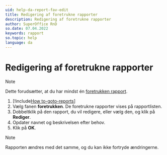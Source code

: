 ```yaml
---
uid: help-da-report-fav-edit
title: Redigering af foretrukne rapporter
description: Redigering af foretrukne rapporter
author: SuperOffice RnD
so.date: 07.04.2022
keywords: rapport
so.topic: help
language: da
---
```


# Redigering af foretrukne rapporter

> [!NOTE]
> Dette forudsætter, at du har mindst én [foretrukken rapport][1].

1. [!include[How to-goto-reports](../includes/goto-reports.md)]
2. Vælg fanen **foretrukken**. De foretrukne rapporter vises på rapportlisten.
3. Dobbeltklik på den rapport, du vil redigere, eller vælg den, og klik på **Rediger**.
4. Opdater navnet og beskrivelsen efter behov.
5. Klik på **OK**.

> [!NOTE]
> Rapporten ændres med det samme, og du kan ikke fortryde ændringerne.

<!-- Referenced links -->
[1]: add.md

<!-- Referenced images -->
